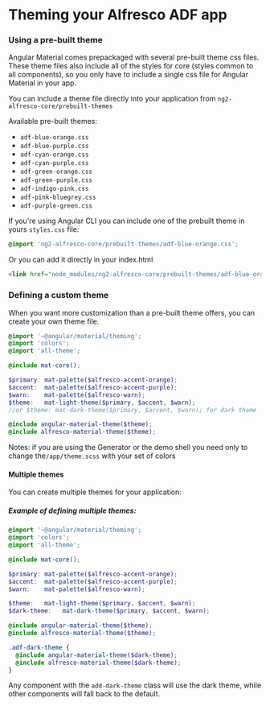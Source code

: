 # Theming your Alfresco ADF app

### Using a pre-built theme
Angular Material comes prepackaged with several pre-built theme css files. These theme files also
include all of the styles for core (styles common to all components), so you only have to include a
single css file for Angular Material in your app.

You can include a theme file directly into your application from
`ng2-alfresco-core/prebuilt-themes`

Available pre-built themes:
* `adf-blue-orange.css`
* `adf-blue-purple.css`
* `adf-cyan-orange.css`
* `adf-cyan-purple.css`
* `adf-green-orange.css`
* `adf-green-purple.css`
* `adf-indigo-pink.css`
* `adf-pink-bluegrey.css`
* `adf-purple-green.css`

If you're using Angular CLI you can include one of the prebuilt theme in yours `styles.css` file:
```css
@import 'ng2-alfresco-core/prebuilt-themes/adf-blue-orange.css';
```
Or you can add it directly in your index.html

```html
<link href="node_modules/ng2-alfresco-core/prebuilt-themes/adf-blue-orange.css" rel="stylesheet">
```

### Defining a custom theme

When you want more customization than a pre-built theme offers, you can create your own theme file.

```scss
@import '~@angular/material/theming';
@import 'colors';
@import 'all-theme';

@include mat-core();

$primary: mat-palette($alfresco-accent-orange);
$accent:  mat-palette($alfresco-accent-purple);
$warn:    mat-palette($alfresco-warn);
$theme:   mat-light-theme($primary, $accent, $warn);
//or $theme: mat-dark-theme($primary, $accent, $warn); for dark theme

@include angular-material-theme($theme);
@include alfresco-material-theme($theme);
```

Notes: if you are using the Generator or the demo shell you need only to change the`/app/theme.scss` with your set of colors

#### Multiple themes
You can create multiple themes for your application:

##### Example of defining multiple themes:

```scss
@import '~@angular/material/theming';
@import 'colors';
@import 'all-theme';

@include mat-core();

$primary: mat-palette($alfresco-accent-orange);
$accent:  mat-palette($alfresco-accent-purple);
$warn:    mat-palette($alfresco-warn);

$theme:   mat-light-theme($primary, $accent, $warn);
$dark-theme:   mat-dark-theme($primary, $accent, $warn);

@include angular-material-theme($theme);
@include alfresco-material-theme($theme);

.adf-dark-theme {
  @include angular-material-theme($dark-theme);
  @include alfresco-material-theme($dark-theme);
}
```
Any component with the  `add-dark-theme` class will use the dark theme, while other components will fall back to the default.
